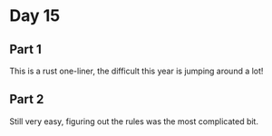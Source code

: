 # Day 15
## Part 1
This is a rust one-liner, the difficult this year is jumping around a lot!

## Part 2
Still very easy, figuring out the rules was the most complicated bit.

